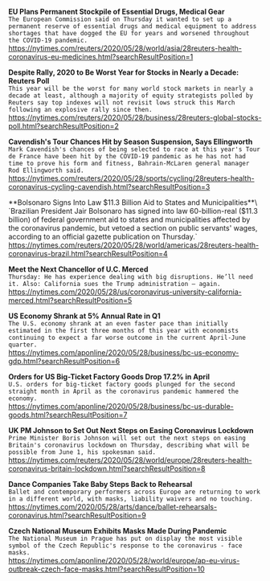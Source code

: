 **EU Plans Permanent Stockpile of Essential Drugs, Medical Gear**\
`The European Commission said on Thursday it wanted to set up a permanent reserve of essential drugs and medical equipment to address shortages that have dogged the EU for years and worsened throughout the COVID-19 pandemic.`\
https://nytimes.com/reuters/2020/05/28/world/asia/28reuters-health-coronavirus-eu-medicines.html?searchResultPosition=1

**Despite Rally, 2020 to Be Worst Year for Stocks in Nearly a Decade: Reuters Poll**\
`This year will be the worst for many world stock markets in nearly a decade at least, although a majority of equity strategists polled by Reuters say top indexes will not revisit lows struck this March following an explosive rally since then.`\
https://nytimes.com/reuters/2020/05/28/business/28reuters-global-stocks-poll.html?searchResultPosition=2

**Cavendish's Tour Chances Hit by Season Suspension, Says Ellingworth**\
`Mark Cavendish's chances of being selected to race at this year's Tour de France have been hit by the COVID-19 pandemic as he has not had time to prove his form and fitness, Bahrain-McLaren general manager Rod Ellingworth said.`\
https://nytimes.com/reuters/2020/05/28/sports/cycling/28reuters-health-coronavirus-cycling-cavendish.html?searchResultPosition=3

**Bolsonaro Signs Into Law $11.3 Billion Aid to States and Municipalities**\
`Brazilian President Jair Bolsonaro has signed into law 60-billion-real ($11.3 billion) of federal government aid to states and municipalities affected by the coronavirus pandemic, but vetoed a section on public servants' wages, according to an official gazette publication on Thursday.`\
https://nytimes.com/reuters/2020/05/28/world/americas/28reuters-health-coronavirus-brazil.html?searchResultPosition=4

**Meet the Next Chancellor of U.C. Merced**\
`Thursday: He has experience dealing with big disruptions. He’ll need it. Also: California sues the Trump administration — again.`\
https://nytimes.com/2020/05/28/us/coronavirus-university-california-merced.html?searchResultPosition=5

**US Economy Shrank at 5% Annual Rate in Q1**\
`The U.S. economy shrank at an even faster pace than initially estimated in the first three months of this year with economists continuing to expect a far worse outcome in the current April-June quarter.`\
https://nytimes.com/aponline/2020/05/28/business/bc-us-economy-gdp.html?searchResultPosition=6

**Orders for US Big-Ticket Factory Goods Drop 17.2% in April**\
`U.S. orders for big-ticket factory goods plunged for the second straight month in April as the coronavirus pandemic hammered the economy.`\
https://nytimes.com/aponline/2020/05/28/business/bc-us-durable-goods.html?searchResultPosition=7

**UK PM Johnson to Set Out Next Steps on Easing Coronavirus Lockdown**\
`Prime Minister Boris Johnson will set out the next steps on easing Britain's coronavirus lockdown on Thursday, describing what will be possible from June 1, his spokesman said.`\
https://nytimes.com/reuters/2020/05/28/world/europe/28reuters-health-coronavirus-britain-lockdown.html?searchResultPosition=8

**Dance Companies Take Baby Steps Back to Rehearsal**\
`Ballet and contemporary performers across Europe are returning to work in a different world, with masks, liability waivers and no touching.`\
https://nytimes.com/2020/05/28/arts/dance/ballet-rehearsals-coronavirus.html?searchResultPosition=9

**Czech National Museum Exhibits Masks Made During Pandemic**\
`The National Museum in Prague has put on display the most visible symbol of the Czech Republic's response to the coronavirus - face masks.`\
https://nytimes.com/aponline/2020/05/28/world/europe/ap-eu-virus-outbreak-czech-face-masks.html?searchResultPosition=10

